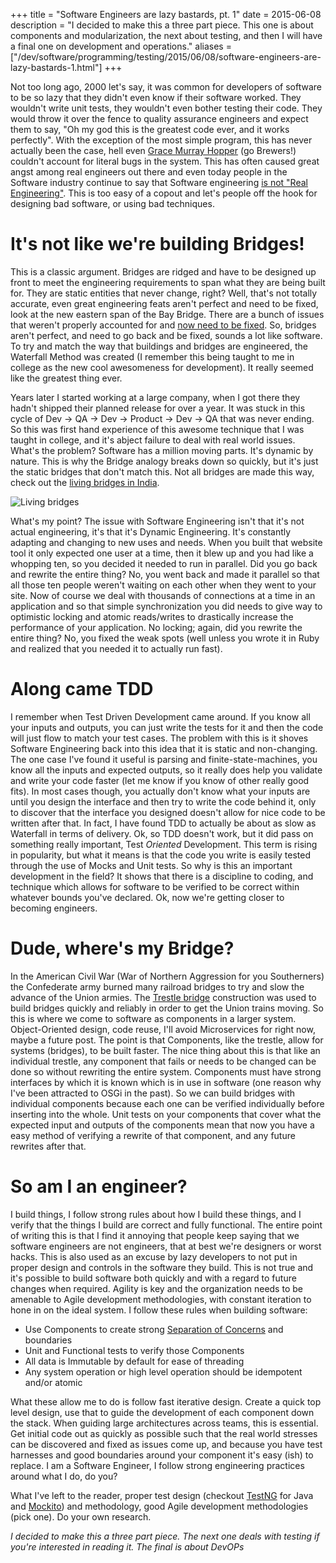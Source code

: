 +++
title = "Software Engineers are lazy bastards, pt. 1"
date = 2015-06-08
description = "I decided to make this a three part piece. This one is about components and modularization, the next about testing, and then I will have a final one on development and operations."
aliases = ["/dev/software/programming/testing/2015/06/08/software-engineers-are-lazy-bastards-1.html"]
+++

Not too long ago, 2000 let's say, it was common for developers of software to be so lazy that they didn't even know if their software worked. They wouldn't write unit tests, they wouldn't even bother testing their code. They would throw it over the fence to quality assurance engineers and expect them to say, "Oh my god this is the greatest code ever, and it works perfectly". With the exception of the most simple program, this has never actually been the case, hell even [Grace Murray Hopper](http://en.wikipedia.org/wiki/Grace_Hopper) (go Brewers!) couldn't account for literal bugs in the system. This has often caused great angst among real engineers out there and even today people in the Software industry continue to say that Software engineering [is not "Real Engineering"](http://elegantcode.com/2011/06/22/why-software-development-will-never-be-engineering/). This is too easy of a copout and let's people off the hook for designing bad software, or using bad techniques.

# It's not like we're building Bridges!

This is a classic argument. Bridges are ridged and have to be designed up front to meet the engineering requirements to span what they are being built for. They are static entities that never change, right? Well, that's not totally accurate, even great engineering feats aren't perfect and need to be fixed, look at the new eastern span of the Bay Bridge. There are a bunch of issues that weren't properly accounted for and [now need to be fixed](http://www.sfgate.com/bayarea/article/Plague-of-problems-puts-Bay-Bridge-seismic-safety-6253577.php). So, bridges aren't perfect, and need to go back and be fixed, sounds a lot like software. To try and match the way that buildings and bridges are engineered, the Waterfall Method was created (I remember this being taught to me in college as the new cool awesomeness for development). It really seemed like the greatest thing ever.

Years later I started working at a large company, when I got there they hadn't shipped their planned release for over a year. It was stuck in this cycle of Dev -> QA -> Dev -> Product -> Dev -> QA that was never ending. So this was first hand experience of this awesome technique that I was taught in college, and it's abject failure to deal with real world issues. What's the problem? Software has a million moving parts. It's dynamic by nature. This is why the Bridge analogy breaks down so quickly, but it's just the static bridges that don't match this. Not all bridges are made this way, check out the [living bridges in India](http://www.grindtv.com/random/exploring-the-living-bridges-of-india/#h7UqtAgwrSothwuX.97).

![Living bridges](http://static.grindtv.com/images/1/00/40/80/06/408006.jpg)

What's my point? The issue with Software Engineering isn't that it's not actual engineering, it's that it's Dynamic Engineering. It's constantly adapting and changing to new uses and needs. When you built that website tool it only expected one user at a time, then it blew up and you had like a whopping ten, so you decided it needed to run in parallel. Did you go back and rewrite the entire thing? No, you went back and made it parallel so that all those ten people weren't waiting on each other when they went to your site. Now of course we deal with thousands of connections at a time in an application and so that simple synchronization you did needs to give way to optimistic locking and atomic reads/writes to drastically increase the performance of your application. No locking; again, did you rewrite the entire thing? No, you fixed the weak spots (well unless you wrote it in Ruby and realized that you needed it to actually run fast).

# Along came TDD

I remember when Test Driven Development came around. If you know all your inputs and outputs, you can just write the tests for it and then the code will just flow to match your test cases. The problem with this is it shoves Software Engineering back into this idea that it is static and non-changing. The one case I've found it useful is parsing and finite-state-machines, you know all the inputs and expected outputs, so it really does help you validate and write your code faster (let me know if you know of other really good fits). In most cases though, you actually don't know what your inputs are until you design the interface and then try to write the code behind it, only to discover that the interface you designed doesn't allow for nice code to be written after that. In fact, I have found TDD to actually be about as slow as Waterfall in terms of delivery. Ok, so TDD doesn't work, but it did pass on something really important, Test *Oriented* Development. This term is rising in popularity, but what it means is that the code you write is easily tested through the use of Mocks and Unit tests. So why is this an important development in the field? It shows that there is a discipline to coding, and technique which allows for software to be verified to be correct within whatever bounds you've declared. Ok, now we're getting closer to becoming engineers.

# Dude, where's my Bridge?

In the American Civil War (War of Northern Aggression for you Southerners) the Confederate army burned many railroad bridges to try and slow the advance of the Union armies. The [Trestle bridge](http://usmrr.blogspot.com/2010/10/haupts-military-bridge-w-trestles.html) construction was used to build bridges quickly and reliably in order to get the Union trains moving. So this is where we come to software as components in a larger system. Object-Oriented design, code reuse, I'll avoid Microservices for right now, maybe a future post. The point is that Components, like the trestle, allow for systems (bridges), to be built faster. The nice thing about this is that like an individual trestle, any component that fails or needs to be changed can be done so without rewriting the entire system. Components must have strong interfaces by which it is known which is in use in software (one reason why I've been attracted to OSGi in the past). So we can build bridges with individual components because each one can be verified individually before inserting into the whole. Unit tests on your components that cover what the expected input and outputs of the components mean that now you have a easy method of verifying a rewrite of that component, and any future rewrites after that.

# So am I an engineer?

I build things, I follow strong rules about how I build these things, and I verify that the things I build are correct and fully functional. The entire point of writing this is that I find it annoying that people keep saying that we software engineers are not engineers, that at best we're designers or worst hacks. This is also used as an excuse by lazy developers to not put in proper design and controls in the software they build. This is not true and it's possible to build software both quickly and with a regard to future changes when required. Agility is key and the organization needs to be amenable to Agile development methodologies, with constant iteration to hone in on the ideal system. I follow these rules when building software:

- Use Components to create strong [Separation of Concerns](http://en.wikipedia.org/wiki/Separation_of_concerns) and boundaries
- Unit and Functional tests to verify those Components
- All data is Immutable by default for ease of threading
- Any system operation or high level operation should be idempotent and/or atomic

What these allow me to do is follow fast iterative design. Create a quick top level design, use that to guide the development of each component down the stack. When guiding large architectures across teams, this is essential. Get initial code out as quickly as possible such that the real world stresses can be discovered and fixed as issues come up, and because you have test harnesses and good boundaries around your component it's easy (ish) to replace. I am a Software Engineer, I follow strong engineering practices around what I do, do you?

What I've left to the reader, proper test design (checkout [TestNG](http://testng.org/doc/index.html) for Java and [Mockito](http://mockito.org/)) and methodology, good Agile development methodologies (pick one). Do your own research.

*I decided to make this a three part piece. The next one deals with testing if you're interested in reading it. The final is about DevOPs*
